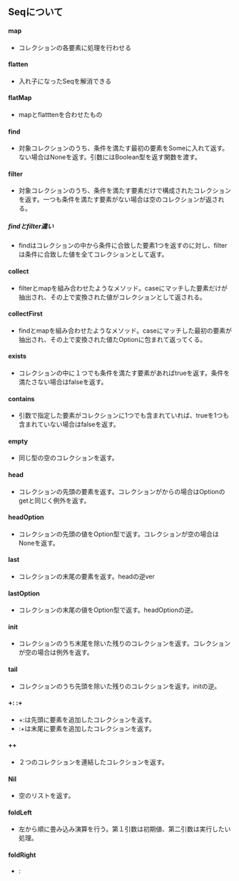 ## Seqについて
#### map
- コレクションの各要素に処理を行わせる
#### flatten
- 入れ子になったSeqを解消できる
#### flatMap
- mapとflatttenを合わせたもの
#### find
- 対象コレクションのうち、条件を満たす最初の要素をSomeに入れて返す。ない場合はNoneを返す。引数にはBoolean型を返す関数を渡す。
#### filter
- 対象コレクションのうち、条件を満たす要素だけで構成されたコレクションを返す。一つも条件を満たす要素がない場合は空のコレクションが返される。
##### findとfilter違い
- findはコレクションの中から条件に合致した要素1つを返すのに対し、filterは条件に合致した値を全てコレクションとして返す。
#### collect
- filterとmapを組み合わせたようなメソッド。caseにマッチした要素だけが抽出され、その上で変換された値がコレクションとして返される。
#### collectFirst
- findとmapを組み合わせたようなメソッド。caseにマッチした最初の要素が抽出され、その上で変換された値たOptionに包まれて返ってくる。
#### exists
- コレクションの中に１つでも条件を満たす要素があればtrueを返す。条件を満たさない場合はfalseを返す。
#### contains
- 引数で指定した要素がコレクションに1つでも含まれていれば、trueを1つも含まれていない場合はfalseを返す。
#### empty
- 同じ型の空のコレクションを返す。
#### head
- コレクションの先頭の要素を返す。コレクションがからの場合はOptionのgetと同じく例外を返す。
#### headOption
- コレクションの先頭の値をOption型で返す。コレクションが空の場合はNoneを返す。
#### last
- コレクションの末尾の要素を返す。headの逆ver
#### lastOption
- コレクションの末尾の値をOption型で返す。headOptionの逆。
#### init
- コレクションのうち末尾を除いた残りのコレクションを返す。コレクションが空の場合は例外を返す。
#### tail
- コレクションのうち先頭を除いた残りのコレクションを返す。initの逆。
#### +: :+
- +:は先頭に要素を追加したコレクションを返す。
- :+は末尾に要素を追加したコレクションを返す。
#### ++
- ２つのコレクションを連結したコレクションを返す。
#### Nil
- 空のリストを返す。
#### foldLeft
- 左から順に畳み込み演算を行う。第１引数は初期値、第二引数は実行したい処理。
#### foldRight
- :
































